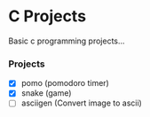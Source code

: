 # C Projects
Basic c programming projects...

### Projects
- [x] pomo (pomodoro timer)
- [x] snake (game)
- [ ] asciigen (Convert image to ascii)
